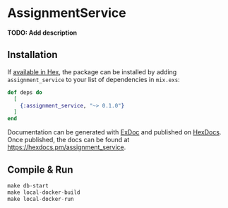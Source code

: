 # AssignmentService

**TODO: Add description**

## Installation

If [available in Hex](https://hex.pm/docs/publish), the package can be installed
by adding `assignment_service` to your list of dependencies in `mix.exs`:

```elixir
def deps do
  [
    {:assignment_service, "~> 0.1.0"}
  ]
end
```

Documentation can be generated with [ExDoc](https://github.com/elixir-lang/ex_doc)
and published on [HexDocs](https://hexdocs.pm). Once published, the docs can
be found at <https://hexdocs.pm/assignment_service>.

## Compile & Run

```elixir
make db-start
make local-docker-build
make local-docker-run
```
